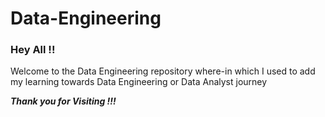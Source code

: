 # Data-Engineering


### Hey All !!

Welcome to the Data Engineering repository where-in which I used to add my learning towards Data Engineering or Data Analyst journey

___Thank you for Visiting !!!___
